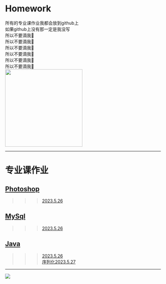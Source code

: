 # Homework
所有的专业课作业我都会放到github上    
如果github上没有那一定是我没写  
所以不要滴我🙏  
所以不要滴我🙏  
所以不要滴我🙏  
所以不要滴我🙏  
所以不要滴我🙏  
所以不要滴我🙏  
<span><img src='https://i.imgtg.com/2023/05/26/Oau9CD.png' height='250px' weight='250px'></span>
****
# 专业课作业
## [Photoshop](https://github.com/lizhiLX/Homework/tree/main/PS)
>>>[2023.5.26](PS/2023.5.26)
## [MySql](https://github.com/lizhiLX/Homework/tree/main/MySql)
>>>[2023.5.26](MySql/2023.5.26)
## [Java](https://github.com/lizhiLX/Homework/tree/main/Java)
>>>[2023.5.26](Java/2023.5.26/2023.5.26.md)  
>>>[序列化2023.5.27](Java/序列化2023.5.27)
****
  <span><img src='https://i.imgtg.com/2023/05/26/Oau2nF.png'></span>
